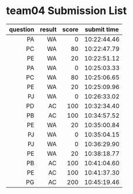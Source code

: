 # team04 Submission List
question | result | score | submit time
----:|----:|-----:|-----
PA | WA | 0 | 10:22:44.46 
PC | WA | 80 | 10:22:47.79 
PE | WA | 20 | 10:22:51.12 
PA | WA | 0 | 10:25:03.33 
PC | WA | 80 | 10:25:06.65 
PE | WA | 20 | 10:25:09.96 
PJ | WA | 0 | 10:26:33.02 
PD | AC | 100 | 10:32:34.40 
PB | AC | 100 | 10:34:57.52 
PE | WA | 20 | 10:35:00.84 
PJ | WA | 0 | 10:35:04.15 
PJ | WA | 0 | 10:36:29.90 
PE | WA | 20 | 10:38:18.77 
PB | AC | 100 | 10:41:04.60 
PE | AC | 100 | 10:41:37.30 
PG | AC | 200 | 10:45:19.46 

